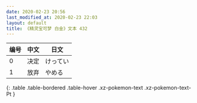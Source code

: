 ```yaml
---
date: 2020-02-23 20:56
last_modified_at: 2020-02-23 22:03
layout: default
title: 《精灵宝可梦 白金》文本 432
---
```

| 编号 | 中文 | 日文 |
| ---- | ---- | ---- |
| 0 | 决定 | けってい |
| 1 | 放弃 | やめる |
{: .table .table-bordered .table-hover .xz-pokemon-text .xz-pokemon-text-Pt }